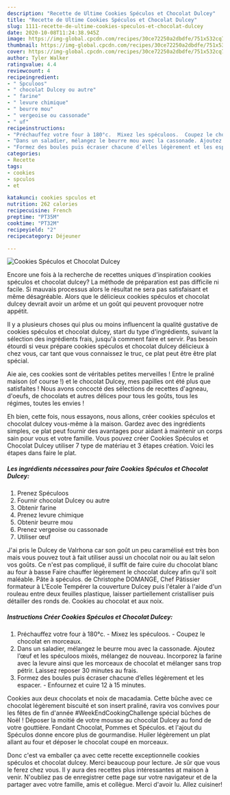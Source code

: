 ```yaml
---
description: "Recette de Ultime Cookies Spéculos et Chocolat Dulcey"
title: "Recette de Ultime Cookies Spéculos et Chocolat Dulcey"
slug: 1111-recette-de-ultime-cookies-speculos-et-chocolat-dulcey
date: 2020-10-08T11:24:38.945Z
image: https://img-global.cpcdn.com/recipes/30ce72250a2dbdfe/751x532cq70/cookies-speculos-et-chocolat-dulcey-photo-principale-de-la-recette.jpg
thumbnail: https://img-global.cpcdn.com/recipes/30ce72250a2dbdfe/751x532cq70/cookies-speculos-et-chocolat-dulcey-photo-principale-de-la-recette.jpg
cover: https://img-global.cpcdn.com/recipes/30ce72250a2dbdfe/751x532cq70/cookies-speculos-et-chocolat-dulcey-photo-principale-de-la-recette.jpg
author: Tyler Walker
ratingvalue: 4.4
reviewcount: 4
recipeingredient:
- " Spculoos"
- " chocolat Dulcey ou autre"
- " farine"
- " levure chimique"
- " beurre mou"
- " vergeoise ou cassonade"
- " uf"
recipeinstructions:
- "Préchauffez votre four à 180°c.  Mixez les spéculoos.  Coupez le chocolat en morceaux."
- "Dans un saladier, mélangez le beurre mou avec la cassonade. Ajoutez l’œuf et les spéculoos mixés, mélangez de nouveau. Incorporez la farine avec la levure ainsi que les morceaux de chocolat et mélanger sans trop pétrir. Laissez reposer 30 minutes au frais."
- "Formez des boules puis écraser chacune d’elles légèrement et les espacer.  Enfournez et cuire 12 à 15 minutes."
categories:
- Recette
tags:
- cookies
- spculos
- et

katakunci: cookies spculos et 
nutrition: 262 calories
recipecuisine: French
preptime: "PT35M"
cooktime: "PT32M"
recipeyield: "2"
recipecategory: Déjeuner

---
```



![Cookies Spéculos et Chocolat Dulcey](https://img-global.cpcdn.com/recipes/30ce72250a2dbdfe/751x532cq70/cookies-speculos-et-chocolat-dulcey-photo-principale-de-la-recette.jpg)

Encore une fois à la recherche de recettes uniques d'inspiration cookies spéculos et chocolat dulcey? La méthode de préparation est pas difficile ni facile. Si mauvais processus alors le résultat ne sera pas satisfaisant et même désagréable. Alors que le délicieux cookies spéculos et chocolat dulcey devrait avoir un arôme et un goût qui peuvent provoquer notre appétit.

Il y a plusieurs choses qui plus ou moins influencent la qualité gustative de cookies spéculos et chocolat dulcey, start du type d'ingrédients, suivant la sélection des ingrédients frais, jusqu'à comment faire et servir. Pas besoin étourdi si veux prépare cookies spéculos et chocolat dulcey délicieux à chez vous, car tant que vous connaissez le truc, ce plat peut être être plat spécial.

Aie aie, ces cookies sont de véritables petites merveilles ! Entre le praliné maison (of course !) et le chocolat Dulcey, mes papilles ont été plus que satisfaites ! Nous avons concocté des sélections de recettes d&#39;agneau, d&#39;oeufs, de chocolats et autres délices pour tous les goûts, tous les régimes, toutes les envies !


Eh bien, cette fois, nous essayons, nous allons, créer cookies spéculos et chocolat dulcey vous-même à la maison. Gardez avec des ingrédients simples, ce plat peut fournir des avantages pour aidant à maintenir un corps sain pour vous et votre famille. Vous pouvez créer Cookies Spéculos et Chocolat Dulcey utiliser 7 type de matériau et 3 étapes création. Voici les étapes dans faire le plat.

<!--inarticleads1-->

##### Les ingrédients nécessaires pour faire Cookies Spéculos et Chocolat Dulcey:

1. Prenez  Spéculoos
1. Fournir  chocolat Dulcey ou autre
1. Obtenir  farine
1. Prenez  levure chimique
1. Obtenir  beurre mou
1. Prenez  vergeoise ou cassonade
1. Utiliser  œuf


J&#39;ai pris le Dulcey de Valrhona car son goût un peu caramélisé est très bon mais vous pouvez tout à fait utiliser aussi un chocolat noir ou au lait selon vos goûts. Ce n&#39;est pas compliqué, il suffit de faire cuire du chocolat blanc au four à basse Faire chauffer légèrement le chocolat dulcey afin qu&#39;il soit maléable. Pâte à spéculos. de Christophe DOMANGE, Chef Pâtissier formateur à L&#39;Ecole Tempérer la couverture Dulcey puis l&#39;étaler à l&#39;aide d&#39;un rouleau entre deux feuilles plastique, laisser partiellement cristalliser puis détailler des ronds de. Cookies au chocolat et aux noix. 

<!--inarticleads2-->

##### Instructions Créer Cookies Spéculos et Chocolat Dulcey:

1. Préchauffez votre four à 180°c.  - Mixez les spéculoos.  - Coupez le chocolat en morceaux.
1. Dans un saladier, mélangez le beurre mou avec la cassonade. Ajoutez l’œuf et les spéculoos mixés, mélangez de nouveau. Incorporez la farine avec la levure ainsi que les morceaux de chocolat et mélanger sans trop pétrir. Laissez reposer 30 minutes au frais.
1. Formez des boules puis écraser chacune d’elles légèrement et les espacer.  - Enfournez et cuire 12 à 15 minutes.


Cookies aux deux chocolats et noix de macadamia. Cette bûche avec ce chocolat légèrement biscuité et son insert praliné, ravira vos convives pour les fêtes de fin d&#39;année #WeekEndCookingChallenge spécial bûches de Noël ! Déposer la moitié de votre mousse au chocolat Dulcey au fond de votre gouttière. Fondant Chocolat, Pommes et Spéculos. et l&#39;ajout du Spéculos donne encore plus de gourmandise. Huiler légèrement un plat allant au four et déposer le chocolat coupé en morceaux. 


Donc c'est va emballer ça avec cette recette exceptionnelle cookies spéculos et chocolat dulcey. Merci beaucoup pour lecture. Je sûr que vous le ferez chez vous. Il y aura des recettes plus  intéressantes at maison à venir. N'oubliez pas de enregistrer cette page sur votre navigateur et de la partager avec votre famille, amis et collègue. Merci d'avoir lu. Allez cuisiner!
